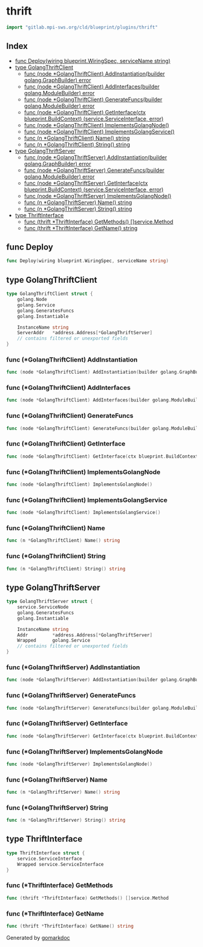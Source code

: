 <!-- Code generated by gomarkdoc. DO NOT EDIT -->

# thrift

```go
import "gitlab.mpi-sws.org/cld/blueprint/plugins/thrift"
```

## Index

- [func Deploy\(wiring blueprint.WiringSpec, serviceName string\)](<#Deploy>)
- [type GolangThriftClient](<#GolangThriftClient>)
  - [func \(node \*GolangThriftClient\) AddInstantiation\(builder golang.GraphBuilder\) error](<#GolangThriftClient.AddInstantiation>)
  - [func \(node \*GolangThriftClient\) AddInterfaces\(builder golang.ModuleBuilder\) error](<#GolangThriftClient.AddInterfaces>)
  - [func \(node \*GolangThriftClient\) GenerateFuncs\(builder golang.ModuleBuilder\) error](<#GolangThriftClient.GenerateFuncs>)
  - [func \(node \*GolangThriftClient\) GetInterface\(ctx blueprint.BuildContext\) \(service.ServiceInterface, error\)](<#GolangThriftClient.GetInterface>)
  - [func \(node \*GolangThriftClient\) ImplementsGolangNode\(\)](<#GolangThriftClient.ImplementsGolangNode>)
  - [func \(node \*GolangThriftClient\) ImplementsGolangService\(\)](<#GolangThriftClient.ImplementsGolangService>)
  - [func \(n \*GolangThriftClient\) Name\(\) string](<#GolangThriftClient.Name>)
  - [func \(n \*GolangThriftClient\) String\(\) string](<#GolangThriftClient.String>)
- [type GolangThriftServer](<#GolangThriftServer>)
  - [func \(node \*GolangThriftServer\) AddInstantiation\(builder golang.GraphBuilder\) error](<#GolangThriftServer.AddInstantiation>)
  - [func \(node \*GolangThriftServer\) GenerateFuncs\(builder golang.ModuleBuilder\) error](<#GolangThriftServer.GenerateFuncs>)
  - [func \(node \*GolangThriftServer\) GetInterface\(ctx blueprint.BuildContext\) \(service.ServiceInterface, error\)](<#GolangThriftServer.GetInterface>)
  - [func \(node \*GolangThriftServer\) ImplementsGolangNode\(\)](<#GolangThriftServer.ImplementsGolangNode>)
  - [func \(n \*GolangThriftServer\) Name\(\) string](<#GolangThriftServer.Name>)
  - [func \(n \*GolangThriftServer\) String\(\) string](<#GolangThriftServer.String>)
- [type ThriftInterface](<#ThriftInterface>)
  - [func \(thrift \*ThriftInterface\) GetMethods\(\) \[\]service.Method](<#ThriftInterface.GetMethods>)
  - [func \(thrift \*ThriftInterface\) GetName\(\) string](<#ThriftInterface.GetName>)


<a name="Deploy"></a>
## func Deploy

```go
func Deploy(wiring blueprint.WiringSpec, serviceName string)
```



<a name="GolangThriftClient"></a>
## type GolangThriftClient



```go
type GolangThriftClient struct {
    golang.Node
    golang.Service
    golang.GeneratesFuncs
    golang.Instantiable

    InstanceName string
    ServerAddr   *address.Address[*GolangThriftServer]
    // contains filtered or unexported fields
}
```

<a name="GolangThriftClient.AddInstantiation"></a>
### func \(\*GolangThriftClient\) AddInstantiation

```go
func (node *GolangThriftClient) AddInstantiation(builder golang.GraphBuilder) error
```



<a name="GolangThriftClient.AddInterfaces"></a>
### func \(\*GolangThriftClient\) AddInterfaces

```go
func (node *GolangThriftClient) AddInterfaces(builder golang.ModuleBuilder) error
```



<a name="GolangThriftClient.GenerateFuncs"></a>
### func \(\*GolangThriftClient\) GenerateFuncs

```go
func (node *GolangThriftClient) GenerateFuncs(builder golang.ModuleBuilder) error
```



<a name="GolangThriftClient.GetInterface"></a>
### func \(\*GolangThriftClient\) GetInterface

```go
func (node *GolangThriftClient) GetInterface(ctx blueprint.BuildContext) (service.ServiceInterface, error)
```



<a name="GolangThriftClient.ImplementsGolangNode"></a>
### func \(\*GolangThriftClient\) ImplementsGolangNode

```go
func (node *GolangThriftClient) ImplementsGolangNode()
```



<a name="GolangThriftClient.ImplementsGolangService"></a>
### func \(\*GolangThriftClient\) ImplementsGolangService

```go
func (node *GolangThriftClient) ImplementsGolangService()
```



<a name="GolangThriftClient.Name"></a>
### func \(\*GolangThriftClient\) Name

```go
func (n *GolangThriftClient) Name() string
```



<a name="GolangThriftClient.String"></a>
### func \(\*GolangThriftClient\) String

```go
func (n *GolangThriftClient) String() string
```



<a name="GolangThriftServer"></a>
## type GolangThriftServer



```go
type GolangThriftServer struct {
    service.ServiceNode
    golang.GeneratesFuncs
    golang.Instantiable

    InstanceName string
    Addr         *address.Address[*GolangThriftServer]
    Wrapped      golang.Service
    // contains filtered or unexported fields
}
```

<a name="GolangThriftServer.AddInstantiation"></a>
### func \(\*GolangThriftServer\) AddInstantiation

```go
func (node *GolangThriftServer) AddInstantiation(builder golang.GraphBuilder) error
```



<a name="GolangThriftServer.GenerateFuncs"></a>
### func \(\*GolangThriftServer\) GenerateFuncs

```go
func (node *GolangThriftServer) GenerateFuncs(builder golang.ModuleBuilder) error
```



<a name="GolangThriftServer.GetInterface"></a>
### func \(\*GolangThriftServer\) GetInterface

```go
func (node *GolangThriftServer) GetInterface(ctx blueprint.BuildContext) (service.ServiceInterface, error)
```



<a name="GolangThriftServer.ImplementsGolangNode"></a>
### func \(\*GolangThriftServer\) ImplementsGolangNode

```go
func (node *GolangThriftServer) ImplementsGolangNode()
```



<a name="GolangThriftServer.Name"></a>
### func \(\*GolangThriftServer\) Name

```go
func (n *GolangThriftServer) Name() string
```



<a name="GolangThriftServer.String"></a>
### func \(\*GolangThriftServer\) String

```go
func (n *GolangThriftServer) String() string
```



<a name="ThriftInterface"></a>
## type ThriftInterface



```go
type ThriftInterface struct {
    service.ServiceInterface
    Wrapped service.ServiceInterface
}
```

<a name="ThriftInterface.GetMethods"></a>
### func \(\*ThriftInterface\) GetMethods

```go
func (thrift *ThriftInterface) GetMethods() []service.Method
```



<a name="ThriftInterface.GetName"></a>
### func \(\*ThriftInterface\) GetName

```go
func (thrift *ThriftInterface) GetName() string
```



Generated by [gomarkdoc](<https://github.com/princjef/gomarkdoc>)
